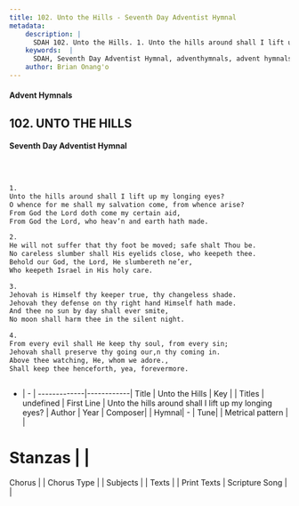 ```yaml
---
title: 102. Unto the Hills - Seventh Day Adventist Hymnal
metadata:
    description: |
      SDAH 102. Unto the Hills. 1. Unto the hills around shall I lift up my longing eyes? O whence for me shall my salvation come, from whence arise? From God the Lord doth come my certain aid, From God the Lord, who heav’n and earth hath made.
    keywords:  |
      SDAH, Seventh Day Adventist Hymnal, adventhymnals, advent hymnals, Unto the Hills, Unto the hills around shall I lift up my longing eyes? 
    author: Brian Onang'o
---
```


#### Advent Hymnals
## 102. UNTO THE HILLS
#### Seventh Day Adventist Hymnal

```txt



1.
Unto the hills around shall I lift up my longing eyes?
O whence for me shall my salvation come, from whence arise?
From God the Lord doth come my certain aid,
From God the Lord, who heav’n and earth hath made.

2.
He will not suffer that thy foot be moved; safe shalt Thou be.
No careless slumber shall His eyelids close, who keepeth thee.
Behold our God, the Lord, He slumbereth ne’er,
Who keepeth Israel in His holy care.

3.
Jehovah is Himself thy keeper true, thy changeless shade.
Jehovah they defense on thy right hand Himself hath made.
And thee no sun by day shall ever smite,
No moon shall harm thee in the silent night.

4.
From every evil shall He keep thy soul, from every sin;
Jehovah shall preserve thy going our,n thy coming in.
Above thee watching, He, whom we adore.,
Shall keep thee henceforth, yea, forevermore.



```

- |   -  |
-------------|------------|
Title | Unto the Hills |
Key |  |
Titles | undefined |
First Line | Unto the hills around shall I lift up my longing eyes? |
Author | 
Year | 
Composer|  |
Hymnal|  - |
Tune|  |
Metrical pattern | |
# Stanzas |  |
Chorus |  |
Chorus Type |  |
Subjects |  |
Texts |  |
Print Texts | 
Scripture Song |  |
  
